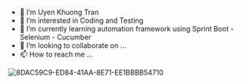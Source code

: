- 👋 I’m Uyen Khuong Tran
- 👀 I’m interested in Coding and Testing
- 🌱 I’m currently learning automation framework using Sprint Boot - Selenium - Cucumber
- 💞️ I’m looking to collaborate on ...
- 📫 How to reach me ...

<!---
ashertran/ashertran is a ✨ special ✨ repository because its `README.md` (this file) appears on your GitHub profile.
You can click the Preview link to take a look at your changes.
--->

![8DAC59C9-ED84-41AA-8E71-EE1BBBB54710](https://github.com/ashertran/ashertran/assets/64442766/0a4e806b-9b2c-448c-b5ce-25b489134b74)

